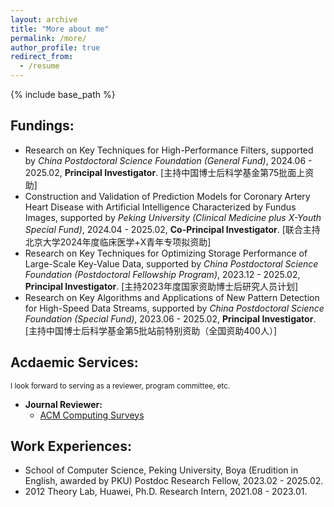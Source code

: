 ```yaml
---
layout: archive
title: "More about me"
permalink: /more/
author_profile: true
redirect_from:
  - /resume
---
```


{% include base_path %}

## Fundings:
  - Research on Key Techniques for High-Performance Filters, supported by *China Postdoctoral Science Foundation (General Fund)*, 2024.06 - 2025.02, **Principal Investigator**. [主持中国博士后科学基金第75批面上资助]
  - Construction and Validation of Prediction Models for Coronary Artery Heart Disease with Artificial Intelligence Characterized by Fundus Images, supported by *Peking University (Clinical Medicine plus X-Youth Special Fund)*, 2024.04 - 2025.02, **Co-Principal Investigator**. [联合主持北京大学2024年度临床医学+X青年专项拟资助]
  - Research on Key Techniques for Optimizing Storage Performance of Large-Scale Key-Value Data, supported by *China Postdoctoral Science Foundation (Postdoctoral Fellowship Program)*, 2023.12 - 2025.02, **Principal Investigator**. [主持2023年度国家资助博士后研究人员计划]
  - Research on Key Algorithms and Applications of New Pattern Detection for High-Speed Data Streams, supported by *China Postdoctoral Science Foundation (Special Fund)*, 2023.06 - 2025.02, **Principal Investigator**. [主持中国博士后科学基金第5批站前特别资助（全国资助400人）]

## Acdaemic Services:
<small>I look forward to serving as a reviewer, program committee, etc.</small>
  - **Journal Reviewer:** 
      - [ACM Computing Surveys](https://dl.acm.org/journal/csur)

## Work Experiences:
  - School of Computer Science, Peking University, Boya (Erudition in English, awarded by PKU) Postdoc Research Fellow, 2023.02 - 2025.02.
  - 2012 Theory Lab, Huawei, Ph.D. Research Intern, 2021.08 - 2023.01.
